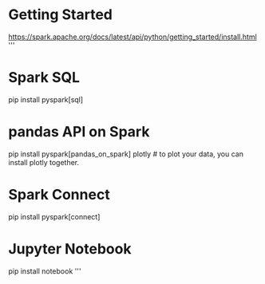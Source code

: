 # Getting Started
https://spark.apache.org/docs/latest/api/python/getting_started/install.html
'''
# Spark SQL
pip install pyspark[sql]
# pandas API on Spark
pip install pyspark[pandas_on_spark] plotly  # to plot your data, you can install plotly together.
# Spark Connect
pip install pyspark[connect]
# Jupyter Notebook
pip install notebook
'''
